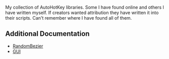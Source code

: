 My collection of AutoHotKey libraries. Some I have found online and others I have written myself. If creators wanted attribution they have written it into their scripts. Can't remember where I have found all of them.


## Additional Documentation

- [RandomBezier](README_RandomBezier.md)
- [GUI](README_Gui.md)